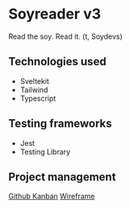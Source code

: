 # Soyreader v3

Read the soy. Read it. (t, Soydevs)

## Technologies used

+ Sveltekit
+ Tailwind
+ Typescript

## Testing frameworks

+ Jest
+ Testing Library

## Project management

[Github Kanban](https://github.com/users/magickme/projects/3/views/1)
[Wireframe](https://www.figma.com/file/uMUDafEHprAMZAykSFYTQE/soyreaderv2)
